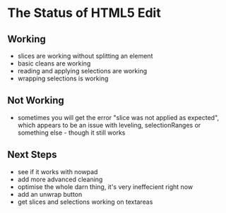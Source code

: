 # The Status of HTML5 Edit

## Working

- slices are working without splitting an element
- basic cleans are working
- reading and applying selections are working
- wrapping selections is working


## Not Working

- sometimes you will get the error "slice was not applied as expected", which appears to be an issue with leveling, selectionRanges or something else - though it still works


## Next Steps

- see if it works with nowpad
- add more advanced cleaning
- optimise the whole darn thing, it's very ineffecient right now
- add an unwrap button
- get slices and selections working on textareas